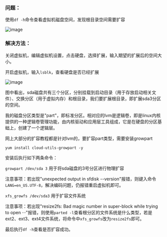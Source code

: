### 问题：

使用`df -h`命令查看虚拟机磁盘空间，发现根目录空间需要扩容

![image](https://github.com/Heterogeneity/Notes/assets/102458836/62fcf7f9-296c-442b-8cdd-0572bb99116b)


### 解决方法：

关闭虚拟机，编辑虚拟机设置，点击硬盘，选择扩展，输入期望的扩展后的空间大小。

开启虚拟机，输入`lsblk`，查看硬盘是否已经扩展

![image](https://github.com/Heterogeneity/Notes/assets/102458836/f9a5824d-6198-48f7-959a-7f68ee34e313)

图中看出，sda磁盘共有三个分区，分别挂载到启动目录（用于存放启动相关文件）、交换分区（用于虚拟内存）和根目录，我们要扩展根目录，即扩展sda3分区的空间。

我的磁盘分区类型是"part"，即标准分区。相对应的lvm是逻辑卷，即是linux内核提供的一种逻辑卷管理功能，由内核驱动和应用层工具组成，它是在硬盘的分区基础上，创建了一个逻辑层。

网上大部分的扩容教程都是针对lvm的，要扩容part类型，需要安装growpart

`yum install cloud-utils-growpart -y`

安装后执行如下两条命令：

`growpart /dev/sda 3`  用于将sda磁盘的3号分区进行物理扩容

注意事项：若出现"unexpected output in sfdisk --version"报错，则键入命令`LANG=en_US.UTF-8`，解决编码问题，仍报错重启虚拟机即可。

`xfs_growfs /dev/sda3` 用于扩容文件系统

注意事项：若出现"resize2fs: Bad magic number in super-block while trying to open ···"报错，则使用`parted -l`查看根分区的文件系统是什么类型，若是ext2、ext3、ext4文件系统，将命令中`xfs_growfs`改为`resize2fs`即可。

最后执行`df -h`查看是否扩容成功。

